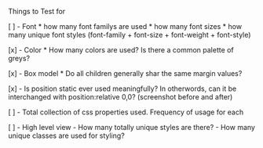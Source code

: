 



Things to Test for

 [ ] - Font
        * how many font familys are used
        * how many font sizes
        * how many unique font styles (font-family + font-size + font-weight + font-style)

 [x] - Color
        * How many colors are used?  Is there a common palette of greys?

 [x] - Box model
        * Do all children generally shar the same margin values?

 [x] - Is position static ever used meaningfully?  In otherwords, can it be interchanged with position:relative 0,0?
        (screenshot before and after)

 [ ] - Total collection of css properties used.
        Frequency of usage for each

 [ ] - High level view
        - How many totally unique styles are there?
        - How many unique classes are used for styling?